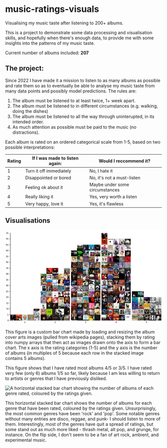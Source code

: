 # music-ratings-visuals
Visualising my music taste after listening to 200+ albums.

This is a project to demonstrate some data processing and visualisation skills, and hopefully when there's enough data, to provide me with some insights into the patterns of my music taste.

Current number of albums included: **207**

## The project:

Since 2022 I have made it a mission to listen to as many albums as possible and rate them so as to eventually be able to analyse my music taste from many data points and possibly model predictions. The rules are:

1) The album must be listened to at least twice, 1+ week apart.
2) The album must be listened to in different circumstances (e.g. walking, doing the dishes)
3) The album must be listened to all the way through uninterupted, in its intended order.
4) As much attention as possible must be paid to the music (no distractions).

Each album is rated on an ordered categorical scale from 1-5, based on two possible interpretations:

| Rating    | If I was made to listen again: | Would I reccommend it?         |
| --------- | ------------------------------ | ------------------------------ |
| 1         | Turn it off immediately        | No, I hate it                  |
| 2         | Disappointed or bored          | No, it's not a must-listen     |
| 3         | Feeling ok about it            | Maybe under some circumstances |
| 4         | Really liking it               | Yes, very worth a listen       |
| 5         | Very happy, love it            | Yes, it's flawless             |

## Visualisations

![A bar chart for each rating category with the bars drawn with the covers of each album rated so far.](https://github.com/GHornshaw/music-ratings-visuals/blob/main/visuals/album-bar-chart.png?raw=true)

This figure is a custom bar chart made by loading and resizing the album cover arts images (pulled from wikipedia pages), stacking them by rating into numpy arrays that then act as images drawn onto the axis to form a bar chart. The x axis is the rating categories (1-5) and the y axis is the number of albums (in multiples of 5 because each row in the stacked image contains 5 albums).

This figure shows that I have rated most albums 4/5 or 3/5. I have rated very few (only 6) albums 1/5 so far, likely because I am less willing to return to artists or genres that I have previously disliked.

![A horizontal stacked bar chart showing the number of albums of each genre rated, coloured by the ratings given.](https://github.com/GHornshaw/music-ratings-visuals/blob/main/visuals/.genre_rating_bar.png?raw=true)

This horizontal stacked bar chart shows the number of albums for each genre that have been rated, coloured by the ratings given. Unsurprisingly, the most common genres have been 'rock' and 'pop'. Some notable genres without many entries are disco, reggae, and punk- I should listen to more of them. Interestingly, most of the genres have quit a spread of ratings, but some stand out as much more liked - thrash metal, alt pop, and grunge, for instance. On the flip side, I don't seem to be a fan of art rock, ambient, and experimental music.